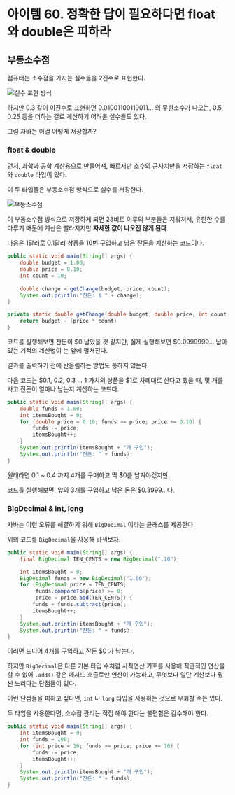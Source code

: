 # 아이템 60. 정확한 답이 필요하다면 float 와 double은 피하라

## 부동소수점

컴퓨터는 소수점을 가지는 실수들을 2진수로 표현한다.

![실수 표현 방식](https://steemitimages.com/640x0/https://steemitimages.com/DQmeKeVdmnTn5KAHD6aVk1x3ZkfWzM6XzW37efVd3rEtHxD/binary.png)

하지만 0.3 같이 이진수로 표현하면 0.01001100110011... 의 무한소수가 나오는, 0.5, 0.25 등을 더하는 걸로 계산하기 어려운 실수들도 있다.

그럼 자바는 이걸 어떻게 저장할까?

### float & double

먼저, 과학과 공학 계산용으로 만들어져, 빠르지만 소수의 근사치만을 저장하는 `float`와 `double` 타입이 있다.

이 두 타입들은 부동소수점 방식으로 실수를 저장한다.

![부동소수점](https://steemitimages.com/DQme3vRe1nGigGs1GfZkU5ffbufAs1gSNT4MKqR7F1PcxCi/IEEE754.png)

이 부동소수점 방식으로 저장하게 되면 23비트 이후의 부분들은 지워져서, 유한한 수를 다루기 때문에 계산은 빨라지지만 **자세한 값이 나오진 않게 된다**.

다음은 1달러로 0.1달러 상품을 10번 구입하고 남은 잔돈을 계산하는 코드이다.

```JAVA
public static void main(String[] args) {
    double budget = 1.00;
    double price = 0.10;
    int count = 10;
    
    double change = getChange(budget, price, count);
    System.out.println("잔돈: $ " + change);
}

private static double getChange(double budget, double price, int count) {
    return budget - (price * count)
}
```

코드를 실행해보면 잔돈이 $0 남았을 것 같지만, 실제 실행해보면 $0.0999999... 남아있는 기적의 계산법이 눈 앞에 펼쳐진다.

결과를 출력하기 전에 반올림하는 방법도 통하지 않는다.

다음 코드는 $0.1, 0.2, 0.3 ... 1 가치의 상품을 $1로 차례대로 산다고 했을 때, 몇 개를 사고 잔돈이 얼마나 남는지 계산하는 코드다. 
```JAVA
public static void main(String[] args) {
    double funds = 1.00;
    int itemsBought = 0;
    for (double price = 0.10; funds >= price; price += 0.10) {
        funds -= price;
        itemsBought++;
    }
    System.out.println(itemsBought + "개 구입");
    System.out.println("잔돈: " + funds);
}
```

원래라면 0.1 ~ 0.4 까지 4개를 구매하고 딱 $0를 남겨야겠지만,

코드를 실행해보면, 앞의 3개를 구입하고 남은 돈은 $0.3999...다. 

### BigDecimal & int, long

자바는 이런 오류를 해결하기 위해 `BigDecimal` 이라는 클래스를 제공한다.

위의 코드를 `BigDecimal`을 사용해 바꿔보자.

```JAVA
public static void main(String[] args) {
    final BigDecimal TEN_CENTS = new BigDecimal(".10");

    int itemsBought = 0;
    BigDecimal funds = new BigDecimal("1.00");
    for (BigDecimal price = TEN_CENTS;
         funds.compareTo(price) >= 0;
         price = price.add(TEN_CENTS)) {
        funds = funds.subtract(price);
        itemsBought++;
    }
    System.out.println(itemsBought + "개 구입");
    System.out.println("잔돈: " + funds);
}
```

이러면 드디어 4개를 구입하고 잔돈 $0 가 남는다.

하지만 `BigDecimal`은 다른 기본 타입 수처럼 사칙연산 기호를 사용해 직관적인 연산을 할 수 없어 `.add()` 같은 메서드 호출로만 연산이 가능하고, 무엇보다 일단 계산보다 훨씬 느리다는 단점들이 있다.

이런 단점들을 피하고 싶다면, `int` 나 `long` 타입을 사용하는 것으로 우회할 수는 있다.

두 타입을 사용한다면, 소수점 관리는 직접 해야 한다는 불편함은 감수해야 한다.

```JAVA
public static void main(String[] args) {
    int itemsBought = 0;
    int funds = 100;
    for (int price = 10; funds >= price; price += 10) {
        funds -= price;
        itemsBought++;
    }
    System.out.println(itemsBought + "개 구입");
    System.out.println("잔돈: " + funds);
}
```